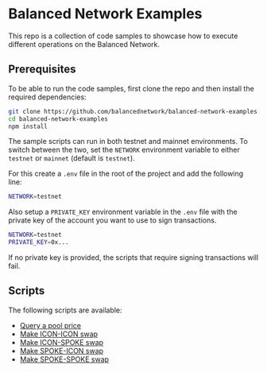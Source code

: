 # Balanced Network Examples

This repo is a collection of code samples to showcase how to execute different operations on the Balanced Network.

## Prerequisites

To be able to run the code samples, first clone the repo and then install the required dependencies:

```bash
git clone https://github.com/balancednetwork/balanced-network-examples.git
cd balanced-network-examples
npm install
```

The sample scripts can run in both testnet and mainnet environments. To switch between the two, set the `NETWORK` environment variable to either `testnet` or `mainnet` (default is `testnet`).

For this create a `.env` file in the root of the project and add the following line:

```bash
NETWORK=testnet
```

Also setup a `PRIVATE_KEY` environment variable in the `.env` file with the private key of the account you want to use to sign transactions.

```bash
NETWORK=testnet
PRIVATE_KEY=0x...
```

If no private key is provided, the scripts that require signing transactions will fail.

## Scripts

The following scripts are available:

- [Query a pool price](./scripts/query-pool-price.js)
- [Make ICON-ICON swap](./scripts/make-icon-icon-swap.js)
- [Make ICON-SPOKE swap](./scripts/make-icon-spoke-swap.js)
- [Make SPOKE-ICON swap](./scripts/make-spoke-icon-swap.js)
- [Make SPOKE-SPOKE swap](./scripts/make-spoke-spoke-swap.js)
